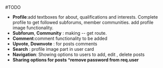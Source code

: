#TODO
* __Profile__:add textboxes for about, qualifications and interests. Complete profile to get followed subforums, member communities.
add profile image functionality.
* __Subforum__, __Community__ : making -- get route.
* __Comment__:comment functionality to be added
* __Upvote__, __Downvote__ : for posts comments
* __Search__ : profile image part in user card
* __Navigation__: Showing options to users to add, edit , delete posts
* __Sharing options for posts__
*__remove password from req.user__


